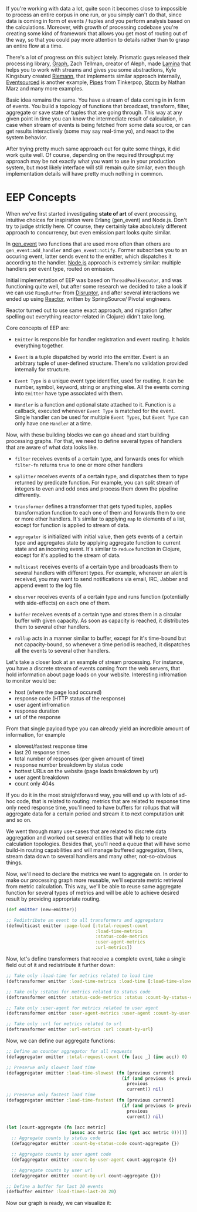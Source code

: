 If you're working with data a lot, quite soon it becomes close to
impossible to process an entire corpus in one run, or you simply can't
do that, since data is coming in form of events / tuples and you perform
analysis based on the calculations. Moreover, with growth of processing
codebase you're creating some kind of framework that allows you get most
of routing out of the way, so that you could pay more attention to
details rather than to grasp an entire flow at a time.

There's a lot of progress on this subject lately. Prismatic guys
released their processing library,
[Graph](https://github.com/Prismatic/plumbing), Zach Tellman, creator of
Aleph, made [Lamina](https://github.com/ztellman/lamina) that helps you
to work with streams and gives you some abstractions, Kyle Kingsbury
created [Riemann](https://github.com/aphyr/riemann), that implements
similar approach internally,
[Eventsourced](https://github.com/eligosource/eventsourced) is another
example, [Pipes](pipes.tinkerpop.com) from Tinkerpop,
[Storm](github.com/nathanmarz/storm) by Nathan Marz and many more
examples.

Basic idea remains the same. You have a stream of data coming in in form
of events. You build a topology of functions that broadcast, transform,
filter, aggregate or save state of tuples that are going through. This
way at any given point in time you can know the intermediate result of
calculation, in case when stream of events is being fetched from some
data source, or can get results interactively (some may say real-time
yo), and react to the system behavior.

After trying pretty much same approach out for quite some things, it did
work quite well.  Of course, depending on the required throughput my
approach may be not exactly what you want to use in your production
system, but most likely interface will still remain quite similar, even
though implementation details will have pretty much nothing in common.

# EEP Concepts

When we've first started investigating __state of art__ of event processing,
intuitive choices for inspiration were Erlang (gen_event) and
Node.js. Don't try to judge strictly here.  Of course, they certainly
take absolutely different approach to concurrency, but even emission
part looks quite similar.

In [gen_event](http://www.erlang.org/doc/man/gen_event.html) two
functions that are used more often than others are
`gen_event:add_handler` and `gen_event:notify`. Former subscribes you to
an occuring event, latter sends event to the emitter, which dispatches
it according to the
handler. [Node.js](http://nodejs.org/api/events.html) approach is
extremely similar: multiple handlers per event type, routed on emission.

Initial implementation of EEP was based on `ThreadPoolExecutor`, and was
functioning quite well, but after some research we decided to take a
look if we can use `RingBuffer` from
[Disruptor](https://github.com/LMAX-Exchange/disruptor), and after
several interactions we ended up using
[Reactor](https://github.com/reactor/reactor), written by SpringSource/
Pivotal engineers.

Reactor turned out to use same exact approach, and migration (after
spelling out everything reactor-related in Clojure) didn't take long.

Core concepts of EEP are:

  * `Emitter` is responsible for handler registration and event
    routing. It holds everything together.

  * `Event` is a tuple dispatched by world into the emitter. Event is an
    arbitrary tuple of user-defined structure. There's no validation
    provided internally for structure.

  * `Event Type` is a unique event type identifier, used for routing. It can
    be number, symbol, keyword, string or anything else. All the events
    coming into `Emitter` have type associated with them.

   * `Handler` is a function and optional state attached to it. Function is a
     callback, executed whenever `Event Type` is matched for the
     event. Single handler can be used for multiple `Event Types`, but
     `Event Type` can only have one `Handler` at a time.

Now, with these building blocks we can go ahead and start building
processing graphs. For that, we need to define several types of handlers
that are aware of what data looks like.

   * `filter` receives events of a certain type, and forwards ones
     for which `filter-fn` returns `true` to one or more other handlers

   * `splitter` receives events of a certain type, and dispatches them
     to type returned by predicate function. For example, you can split
     stream of integers to even and odd ones and process them down the
     pipeline differently.

   * `transformer` defines a transformer that gets typed tuples, applies
     transformation function to each one of them and forwards them to
     one or more other handlers. It's similar to applying `map` to
     elements of a list, except for function is applied to stream of data.

   * `aggregator` is initialized with initial value, then gets events of
     a certain type and aggregates state by applying aggregate function to
     current state and an incoming event. It's similar to `reduce`
     function in Clojure, except for it's applied to the stream of data.

   * `multicast` receives events of a certain type and broadcasts them
     to several handlers with different types. For example, whenever an
     alert is received, you may want to send notifications via email,
     IRC, Jabber and append event to the log file.

   * `observer` receives events of a certain type and runs function
     (potentially with side-effects) on each one of them.

   * `buffer` receives events of a certain type and stores them in a
     circular buffer with given capacity. As soon as capacity is
     reached, it distributes them to several other handlers.

   * `rollup` acts in a manner similar to buffer, except for it's
     time-bound but not capacity-bound, so whenever a time period is
     reached, it dispatches all the events to several other handlers.

Let's take a closer look at an example of stream processing. For
instance, you have a discrete stream of events coming from the web
servers, that hold information about page loads on your
website. Interesting infromation to monitor would be:

  * host (where the page load occured)
  * response code (HTTP status of the response)
  * user agent infromation
  * response duration
  * url of the response

From that single payload type you can already yield an incredible amount
of information, for example

  * slowest/fastest response time
  * last 20 response times
  * total number of responses (per given amount of time)
  * response number breakdown by status code
  * hottest URLs on the website (page loads breakdown by url)
  * user agent breakdown
  * count only 404s

If you do it in the most straightforward way, you will end up with lots
of ad-hoc code, that is related to routing: metrics that are related to
response time only need response time, you'll need to have buffers for
rollups that will aggregate data for a certain period and stream it to
next computation unit and so on.

We went through many use-cases that are related to discrete data
aggregation and worked out several entities that will help to create
calculation topologies. Besides that, you'll need a queue that will have
some build-in routing capabilities and will manage buffered aggregation,
filters, stream data down to several handlers and many other,
not-so-obvious things.

Now, we'll need to declare the metrics we want to aggregate on. In order
to make our processing graph more reusable, we'll separate metric
retrieval from metric calculation. This way, we'll be able to reuse same
aggregate function for several types of metrics and will be able to
achieve desired result by providing appropriate routing.

```clj
(def emitter (new-emitter))

;; Redistribute an event to all transformers and aggregators
(defmulticast emitter :page-load [:total-request-count
                                  :load-time-metrics
                                  :status-code-metrics
                                  :user-agent-metrics
                                  :url-metrics])
```

Now, let's define transformers that receive a complete event, take a
single field out of it and redistribute it further down:

```clj
;; Take only :load-time for metrics related to load time
(deftransformer emitter :load-time-metrics :load-time [:load-time-slowest :load-time-fastest :load-times-last-20])

;; Take only :status for metrics related to status code
(deftransformer emitter :status-code-metrics :status :count-by-status-code)

;; Take only :user-agent for metrics related to user agent
(deftransformer emitter :user-agent-metrics :user-agent :count-by-user-agent)

;; Take only :url for metrics related to url
(deftransformer emitter :url-metrics :url :count-by-url)
```

Now, we can define our aggregate functions:

```clj
;; Define an counter aggregator for all requests
(defaggregator emitter :total-request-count (fn [acc _] (inc acc)) 0)

;; Preserve only slowest load time
(defaggregator emitter :load-time-slowest (fn [previous current]
                                            (if (and previous (< previous current))
                                              previous
                                              current)) nil)
;; Preserve only fastest load time
(defaggregator emitter :load-time-fastest (fn [previous current]
                                            (if (and previous (> previous current))
                                              previous
                                              current)) nil)

(let [count-aggregate (fn [acc metric]
                        (assoc acc metric (inc (get acc metric 0))))]
  ;; Aggregate counts by status code
  (defaggregator emitter :count-by-status-code count-aggregate {})

  ;; Aggregate counts by user agent code
  (defaggregator emitter :count-by-user-agent count-aggregate {})

  ;; Aggregate counts by user url
  (defaggregator emitter :count-by-url count-aggregate {}))

;; Define a buffer for last 20 events
(defbuffer emitter :load-times-last-20 20)
```

Now our graph is ready, we can visualize it:
